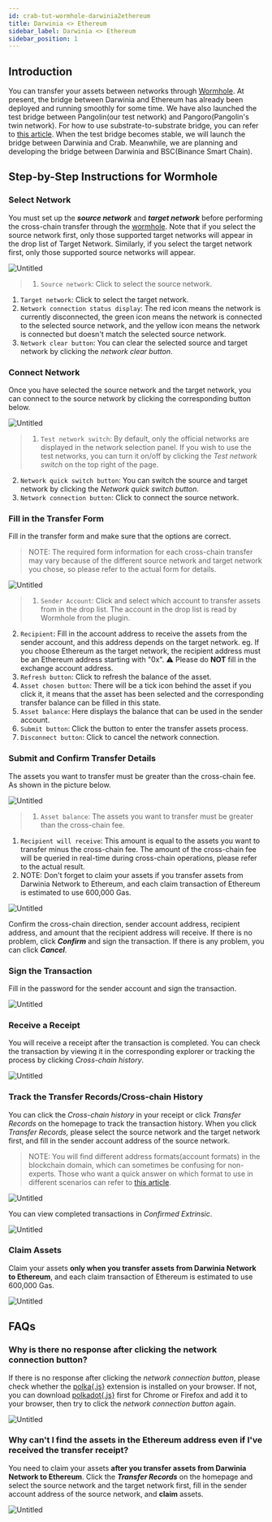 ```yaml
---
id: crab-tut-wormhole-darwinia2ethereum
title: Darwinia <> Ethereum
sidebar_label: Darwinia <> Ethereum
sidebar_position: 1
---
```


## Introduction

You can transfer your assets between networks through [Wormhole](https://wormhole.darwinia.network/). At present, the bridge between Darwinia and Ethereum has already been deployed and running smoothly for some time. We have also launched the test bridge between Pangolin(our test network) and Pangoro(Pangolin's twin network). For how to use substrate-to-substrate bridge, you can refer to [this article](https://darwinianetwork.medium.com/wormhole-update-the-substrate-to-substrate-bridge-between-pangoro-and-pangolin-testnets-deployed-d77685dadcfd?source=user_profile---------15-------------------------------). When the test bridge becomes stable, we will launch the bridge between Darwinia and Crab. Meanwhile, we are planning and developing the bridge between Darwinia and BSC(Binance Smart Chain).

## Step-by-Step Instructions for Wormhole

### Select Network

You must set up the ***source network*** and ***target network*** before performing the cross-chain transfer through the [wormhole](http://wormhole.darwinia.network). Note that if you select the source network first, only those supported target networks will appear in the drop list of Target Network. Similarly, if you select the target network first, only those supported source networks will appear.

![Untitled](../../assets/tutorials-for-tools/wormhole-user-guide/wormhole-d2e-01.png)

> 1. `Source network`: Click to select the source network.
1. `Target network`: Click to select the target network.
2. `Network connection status display`: The red icon means the network is currently disconnected, the green icon means the network is connected to the selected source network, and the yellow icon means the network is connected but doesn't match the selected source network.
3. `Network clear button`: You can clear the selected source and target network by clicking the *network clear button*.
> 

### Connect Network

Once you have selected the source network and the target network, you can connect to the source network by clicking the corresponding button below.

![Untitled](../../assets/tutorials-for-tools/wormhole-user-guide/wormhole-d2e-02.png)

> 1. `Test network switch`: By default, only the official networks are displayed in the network selection panel. If you wish to use the test networks, you can turn it on/off by clicking the *Test network switch* on the top right of the page.
2. `Network quick switch button`: You can switch the source and target network by clicking the *Network quick switch button*.
3. `Network connection button`: Click to connect the source network.
> 

### Fill in the Transfer Form

Fill in the transfer form and make sure that the options are correct.

> NOTE: The required form information for each cross-chain transfer may vary because of the different source network and target network you chose, so please refer to the actual form for details.
> 

![Untitled](../../assets/tutorials-for-tools/wormhole-user-guide/wormhole-d2e-03.png)

> 1. `Sender Account`: Click and select which account to transfer assets from in the drop list. The account in the drop list is read by Wormhole from the plugin.
2. `Recipient`: Fill in the account address to receive the assets from the sender account, and this address depends on the target network. eg. If you choose Ethereum as the target network, the recipient address must be an Ethereum address starting with "0x". ⚠️ Please do **NOT** fill in the exchange account address.
3. `Refresh button`: Click to refresh the balance of the asset.
4. `Asset chosen button`: There will be a tick icon behind the asset if you click it, it means that the asset has been selected and the corresponding transfer balance can be filled in this state.
5. `Asset balance`: Here displays the balance that can be used in the sender account.
6. `Submit button`: Click the button to enter the transfer assets process.
7. `Disconnect button`: Click to cancel the network connection.
> 

### Submit and Confirm Transfer Details

The assets you want to transfer must be greater than the cross-chain fee. As shown in the picture below.

![Untitled](../../assets/tutorials-for-tools/wormhole-user-guide/wormhole-d2e-04.png)

> 1. `Asset balance`: The assets you want to transfer must be greater than the cross-chain fee.
1. `Recipient will receive`: This amount is equal to the assets you want to transfer minus the cross-chain fee. The amount of the cross-chain fee will be queried in real-time during cross-chain operations, please refer to the actual result.
2. NOTE: Don't forget to claim your assets if you transfer assets from Darwinia Network to Ethereum, and each claim transaction of Ethereum is estimated to use 600,000 Gas.
> 

![Untitled](../../assets/tutorials-for-tools/wormhole-user-guide/wormhole-d2e-05.png)

Confirm the cross-chain direction, sender account address, recipient address, and amount that the recipient address will receive. If there is no problem, click ***Confirm*** and sign the transaction. If there is any problem, you can click ***Cancel***.

### Sign the Transaction

Fill in the password for the sender account and sign the transaction.

![Untitled](../../assets/tutorials-for-tools/wormhole-user-guide/wormhole-d2e-06.png)

### Receive a Receipt

You will receive a receipt after the transaction is completed. You can check the transaction by viewing it in the corresponding explorer or tracking the process by clicking *Cross-chain history*.

![Untitled](../../assets/tutorials-for-tools/wormhole-user-guide/wormhole-d2e-07.png)

### Track the Transfer Records/Cross-chain History

You can click the *Cross-chain history* in your receipt or click *Transfer Records* on the homepage to track the transaction history. When you click *Transfer Records,* please select the source network and the target network first, and fill in the sender account address of the source network.

> NOTE: You will find different address formats(account formats) in the blockchain domain, which can sometimes be confusing for non-experts. Those who want a quick answer on which format to use in different scenarios can refer to [this article](../../dvm/overview/dvm-address.md).
> 

![Untitled](../../assets/tutorials-for-tools/wormhole-user-guide/wormhole-d2e-08.png)

You can view completed transactions in *Confirmed Extrinsic*.

![Untitled](../../assets/tutorials-for-tools/wormhole-user-guide/wormhole-d2e-09.png)

### Claim Assets

Claim your assets **only when you transfer assets from Darwinia Network to Ethereum**, and each claim transaction of Ethereum is estimated to use 600,000 Gas.

![Untitled](../../assets/tutorials-for-tools/wormhole-user-guide/wormhole-d2e-10.png)

## FAQs

### Why is there no response after clicking the network connection button?

If there is no response after clicking the *network connection button*, please check whether the [polka{.js}](https://polkadot.js.org/extension/) extension is installed on your browser. If not, you can download [polkadot{.js}](https://polkadot.js.org/extension/) first for Chrome or Firefox and add it to your browser, then try to click the *network connection button* again.

![Untitled](../../assets/tutorials-for-tools/wormhole-user-guide/wormhole-d2e-11.png)

### Why can't I find the assets in the Ethereum address even if I've received the transfer receipt?

You need to claim your assets **after you transfer assets from Darwinia Network to Ethereum**. Click the ***Transfer Records*** on the homepage and select the source network and the target network first, fill in the sender account address of the source network, and **claim** assets.

![Untitled](../../assets/tutorials-for-tools/wormhole-user-guide/wormhole-d2e-12.png)